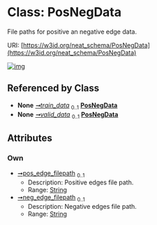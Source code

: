 
# Class: PosNegData


File paths for positive an negative edge data.

URI: [https://w3id.org/neat_schema/PosNegData](https://w3id.org/neat_schema/PosNegData)


[![img](https://yuml.me/diagram/nofunky;dir:TB/class/[TrainValidData]++-%20train_data%200..1>[PosNegData&#124;pos_edge_filepath:string%20%3F;neg_edge_filepath:string%20%3F],[TrainValidData]++-%20valid_data%200..1>[PosNegData],[TrainValidData])](https://yuml.me/diagram/nofunky;dir:TB/class/[TrainValidData]++-%20train_data%200..1>[PosNegData&#124;pos_edge_filepath:string%20%3F;neg_edge_filepath:string%20%3F],[TrainValidData]++-%20valid_data%200..1>[PosNegData],[TrainValidData])

## Referenced by Class

 *  **None** *[➞train_data](trainValidData__train_data.md)*  <sub>0..1</sub>  **[PosNegData](PosNegData.md)**
 *  **None** *[➞valid_data](trainValidData__valid_data.md)*  <sub>0..1</sub>  **[PosNegData](PosNegData.md)**

## Attributes


### Own

 * [➞pos_edge_filepath](posNegData__pos_edge_filepath.md)  <sub>0..1</sub>
     * Description: Positive edges file path.
     * Range: [String](types/String.md)
 * [➞neg_edge_filepath](posNegData__neg_edge_filepath.md)  <sub>0..1</sub>
     * Description: Negative edges file path.
     * Range: [String](types/String.md)
